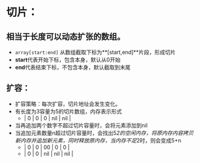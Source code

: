 # 切片：

## 相当于长度可以动态扩张的数组。
* `array[start:end]` 从数组截取下标为**[start,end]**片段，形成切片
* **start**代表开始下标，包含本身，默认从0开始
* **end**代表结束下标，不包含本身，默认截取到末尾


## 扩容：
* 扩容策略：每次扩容，切片地址会发生变化。
* 有长度为3容量为5的切片数组，内存表示形式
	* |  0  |  0  |	 0	|  nil	| nil |
* 当再追加两个数字不超过切片容量时，会将元素添加到nil
* 当追加元素数量n超过切片容量时，会找出5*2的空闲内存，将原内存内容拷贝新内存并追加新元素，同时释放原内存，当内存不足*2时，则会变成5+n
	* |  0  |  0  |  00	 |  0  |  0  |
	* |  0  |  0  |  nil |	nil	| nil |
